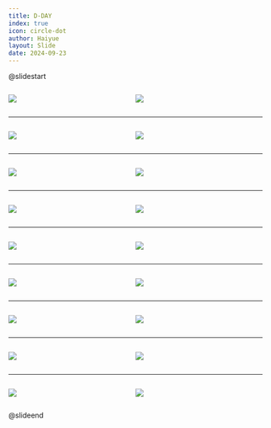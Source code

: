 ```yaml
---
title: D-DAY
index: true
icon: circle-dot
author: Haiyue
layout: Slide
date: 2024-09-23
---
```

 
@slidestart

<div style="display:flex">
<div style="flex:1">

![](/reading/english/Level-X/D-DAY/001.webp)
</div>
<div style="flex:1">

![](/reading/english/Level-X/D-DAY/002.webp)
</div>
</div>

---

<div style="display:flex">
<div style="flex:1">

![](/reading/english/Level-X/D-DAY/003.webp)
</div>
<div style="flex:1">

![](/reading/english/Level-X/D-DAY/004.webp)
</div>
</div>

---

<div style="display:flex">
<div style="flex:1">

![](/reading/english/Level-X/D-DAY/005.webp)
</div>
<div style="flex:1">

![](/reading/english/Level-X/D-DAY/006.webp)
</div>
</div>

---

<div style="display:flex">
<div style="flex:1">

![](/reading/english/Level-X/D-DAY/007.webp)
</div>
<div style="flex:1">

![](/reading/english/Level-X/D-DAY/008.webp)
</div>
</div>

---

<div style="display:flex">
<div style="flex:1">

![](/reading/english/Level-X/D-DAY/009.webp)
</div>
<div style="flex:1">

![](/reading/english/Level-X/D-DAY/010.webp)
</div>
</div>

---

<div style="display:flex">
<div style="flex:1">

![](/reading/english/Level-X/D-DAY/011.webp)
</div>
<div style="flex:1">

![](/reading/english/Level-X/D-DAY/012.webp)
</div>
</div>

---

<div style="display:flex">
<div style="flex:1">

![](/reading/english/Level-X/D-DAY/013.webp)
</div>
<div style="flex:1">

![](/reading/english/Level-X/D-DAY/014.webp)
</div>
</div>

---

<div style="display:flex">
<div style="flex:1">

![](/reading/english/Level-X/D-DAY/015.webp)
</div>
<div style="flex:1">

![](/reading/english/Level-X/D-DAY/016.webp)
</div>
</div>

---

<div style="display:flex">
<div style="flex:1">

![](/reading/english/Level-X/D-DAY/017.webp)
</div>
<div style="flex:1">

![](/reading/english/Level-X/D-DAY/018.webp)
</div>
</div>

@slideend